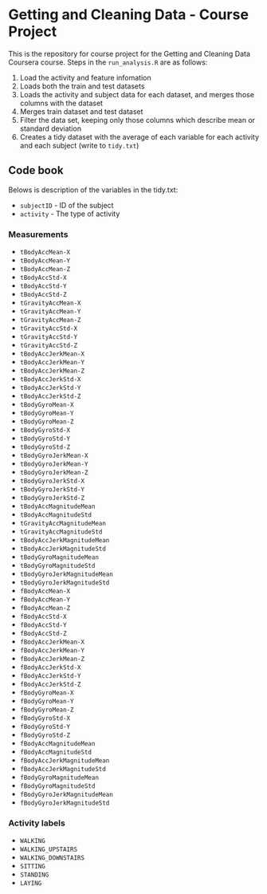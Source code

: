 # Getting and Cleaning Data - Course Project

This is the repository for course project for the Getting and Cleaning Data Coursera course.
Steps in the `run_analysis.R` are as follows:

1. Load the activity and feature infomation
2. Loads both the train and test datasets
3. Loads the activity and subject data for each dataset, and merges those
 columns with the dataset
4. Merges train dataset and test dataset
5. Filter the data set, keeping only those columns which describe mean or standard deviation
6. Creates a tidy dataset with the average of each variable for each activity and each subject (write to `tidy.txt`)


## Code book
Belows is description of the variables in the tidy.txt:

* `subjectID` - ID of the subject
* `activity` - The type of activity


### Measurements

* `tBodyAccMean-X` 
* `tBodyAccMean-Y`
* `tBodyAccMean-Z`
* `tBodyAccStd-X`
* `tBodyAccStd-Y`
* `tBodyAccStd-Z`
* `tGravityAccMean-X`
* `tGravityAccMean-Y` 
* `tGravityAccMean-Z`
* `tGravityAccStd-X`
* `tGravityAccStd-Y`
* `tGravityAccStd-Z`
* `tBodyAccJerkMean-X`
* `tBodyAccJerkMean-Y`
* `tBodyAccJerkMean-Z`
* `tBodyAccJerkStd-X`
* `tBodyAccJerkStd-Y`
* `tBodyAccJerkStd-Z` 
* `tBodyGyroMean-X`
* `tBodyGyroMean-Y`
* `tBodyGyroMean-Z`
* `tBodyGyroStd-X`
* `tBodyGyroStd-Y`
* `tBodyGyroStd-Z`
* `tBodyGyroJerkMean-X`
* `tBodyGyroJerkMean-Y`
* `tBodyGyroJerkMean-Z`
* `tBodyGyroJerkStd-X`
* `tBodyGyroJerkStd-Y`
* `tBodyGyroJerkStd-Z`
* `tBodyAccMagnitudeMean`
* `tBodyAccMagnitudeStd`
* `tGravityAccMagnitudeMean`
* `tGravityAccMagnitudeStd`
* `tBodyAccJerkMagnitudeMean`
* `tBodyAccJerkMagnitudeStd`
* `tBodyGyroMagnitudeMean`
* `tBodyGyroMagnitudeStd` 
* `tBodyGyroJerkMagnitudeMean`
* `tBodyGyroJerkMagnitudeStd`
* `fBodyAccMean-X`
* `fBodyAccMean-Y`
* `fBodyAccMean-Z` 
* `fBodyAccStd-X`
* `fBodyAccStd-Y`
* `fBodyAccStd-Z`
* `fBodyAccJerkMean-X`
* `fBodyAccJerkMean-Y`
* `fBodyAccJerkMean-Z`
* `fBodyAccJerkStd-X` 
* `fBodyAccJerkStd-Y` 
* `fBodyAccJerkStd-Z` 
* `fBodyGyroMean-X`
* `fBodyGyroMean-Y` 
* `fBodyGyroMean-Z` 
* `fBodyGyroStd-X`
* `fBodyGyroStd-Y` 
* `fBodyGyroStd-Z`
* `fBodyAccMagnitudeMean`
* `fBodyAccMagnitudeStd` 
* `fBodyAccJerkMagnitudeMean`
* `fBodyAccJerkMagnitudeStd` 
* `fBodyGyroMagnitudeMean`
* `fBodyGyroMagnitudeStd`
* `fBodyGyroJerkMagnitudeMean` 
* `fBodyGyroJerkMagnitudeStd`


### Activity labels

* `WALKING`
* `WALKING_UPSTAIRS`
* `WALKING_DOWNSTAIRS`
* `SITTING`
* `STANDING`
* `LAYING`
